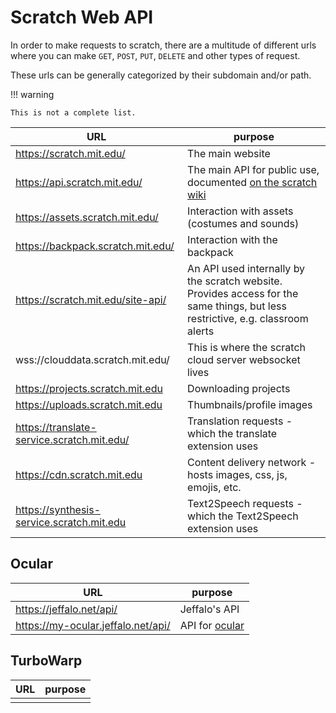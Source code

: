 # Scratch Web API

In order to make requests to scratch, there are a multitude of different urls where you can make
`GET`, `POST`, `PUT`, `DELETE` and other types of request.

These urls can be generally categorized by their subdomain and/or path.

!!! warning

    This is not a complete list.

| URL                                        | purpose                                                                                                                         |
|--------------------------------------------|---------------------------------------------------------------------------------------------------------------------------------|
| https://scratch.mit.edu/                   | The main website                                                                                                                |
| https://api.scratch.mit.edu/               | The main API for public use, documented [on the scratch wiki](https://en.scratch-wiki.info/wiki/API)                            |
| https://assets.scratch.mit.edu/            | Interaction with assets (costumes and sounds)                                                                                   |
| https://backpack.scratch.mit.edu/          | Interaction with the backpack                                                                                                   |
| https://scratch.mit.edu/site-api/          | An API used internally by the scratch website. Provides access for the same things, but less restrictive, e.g. classroom alerts |
| wss://clouddata.scratch.mit.edu/           | This is where the scratch cloud server websocket lives                                                                          |
| https://projects.scratch.mit.edu           | Downloading projects                                                                                                            |
| https://uploads.scratch.mit.edu            | Thumbnails/profile images                                                                                                       |
| https://translate-service.scratch.mit.edu/ | Translation requests - which the translate extension uses                                                                       |
| https://cdn.scratch.mit.edu                | Content delivery network - hosts images, css, js, emojis, etc.                                                                  |
| https://synthesis-service.scratch.mit.edu  | Text2Speech requests - which the Text2Speech extension uses                                                                     |

## Ocular

| URL                                | purpose                                       |
|------------------------------------|-----------------------------------------------|
| https://jeffalo.net/api/           | Jeffalo's API                                 |
| https://my-ocular.jeffalo.net/api/ | API for [ocular](https://ocular.jeffalo.net/) |

## TurboWarp

| URL | purpose |
|-----|---------|
|     |         |

